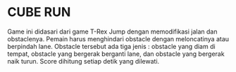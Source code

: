 # CUBE RUN
Game ini didasari dari game T-Rex Jump dengan memodifikasi jalan dan obstaclenya. Pemain harus menghindari obstacle dengan meloncatinya atau berpindah lane. Obstacle tersebut ada tiga jenis : obstacle yang diam di tempat, obstacle yang bergerak berganti lane, dan obstacle yang bergerak naik turun. Score dihitung setiap detik yang dilewati.
